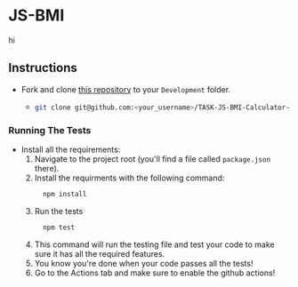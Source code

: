 # JS-BMI
hi
## Instructions

- Fork and clone [this repository](https://github.com/JoinCODED/TASK-JS-BMI-Calculator-no-dom) to your `Development` folder.
  - ```bash
    git clone git@github.com:<your_username>/TASK-JS-BMI-Calculator-no-dom.git
    ```

### Running The Tests

- Install all the requirements:
  1.  Navigate to the project root (you'll find a file called `package.json` there).
  2.  Install the requirments with the following command:
      ```bash
        npm install
      ```
  3.  Run the tests
      ```bash
        npm test
      ```
  4.  This command will run the testing file and test your code to make sure it has all the required features.
  5.  You know you're done when your code passes all the tests!
  6.  Go to the Actions tab and make sure to enable the github actions!
